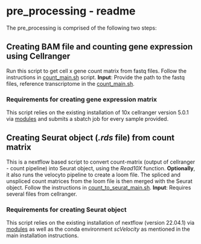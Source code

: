 # pre_processing - readme

The pre_processing is comprised of the following two steps:

## Creating BAM file and counting gene expression using Cellranger

Run this script to get cell x gene count matrix from fastq files. Follow the instructions in [count_main.sh](cellranger/count_main.sh) script. **Input**: Provide the path to the fastq files, reference transcriptome in the [count_main.sh](cellranger/count_main.sh).

### Requirements for creating gene expression matrix

This script relies on the existing installation of 10x cellranger version 5.0.1 via [modules](https://modules.readthedocs.io/en/latest/) and submits a sbatch job for every sample provided.

## Creating Seurat object (*.rds* file) from count matrix

This is a nextflow based script to convert count-matrix (output of cellranger - count pipeline) into Seurat object, using the *Read10X* function.  **Optionally**, it also runs the velocyto pipeline to create a loom file. The spliced and unspliced count matrices from the loom file is then merged with the Seurat object. Follow the instructions in [count_to_seurat_main.sh](count_to_seurat/count_to_seurat_main.sh). **Input**: Requires several files from cellranger.

### Requirements for creating Seurat object

This script relies on the existing installation of nextflow (version 22.04.1) via [modules](https://modules.readthedocs.io/en/latest/) as well as the conda environment *scVelocity* as mentioned in the main installation instructions.
